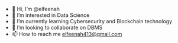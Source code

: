- 👋 Hi, I’m @elfeenah
- 👀 I’m interested in Data Science 
- 🌱 I’m currently learning Cybersecurity and Blockchain technology 
- 💞️ I’m looking to collaborate on DBMS
- 📫 How to reach me elfeenah413@gmail.com 

<!---
elfeenah/elfeenah is a ✨ special ✨ repository because its `README.md` (this file) appears on your GitHub profile.
You can click the Preview link to take a look at your changes.
--->
